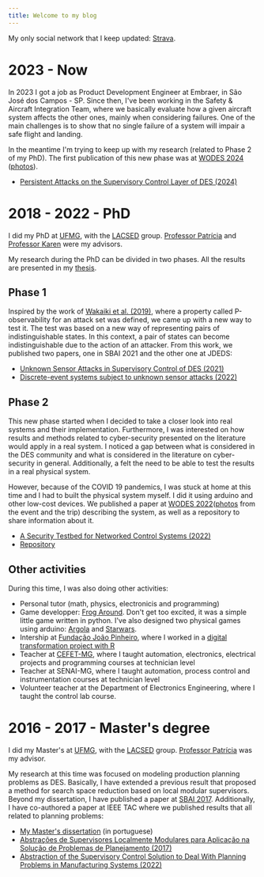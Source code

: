 ```yaml
---
title: Welcome to my blog
---
```


My only social network that I keep updated: [Strava](https://www.strava.com/athletes/50441177).

# 2023 - Now

In 2023 I got a job as Product Development Engineer at Embraer, in São José dos Campos - SP. Since then, I've been working in the Safety & Aircraft Integration Team, where we basically evaluate how a given aircraft system affects the other ones, mainly when considering failures. One of the main challenges is to show that no single failure of a system will impair a safe flight and landing. 

In the meantime I'm trying to keep up with my research (related to Phase 2 of my PhD). The first publication of this new phase was at [WODES 2024](https://wodes2024.eventos.ufrj.br/) ([photos](https://photos.app.goo.gl/zFfgm6io4e3vxccG8)).

- [Persistent Attacks on the Supervisory Control Layer of DES (2024)](papers/mine/Alves_Pena_Rudie_2024_Persistent_aAttacks_on_DES.pdf)

# 2018 - 2022 - PhD

I did my PhD at [UFMG](https://ufmg.br/), with the [LACSED](https://lacsed.eng.ufmg.br/) group. [Professor Patrícia](https://somos.ufmg.br/professor/patricia-nascimento-pena) and [Professor Karen](https://smithengineering.queensu.ca/directory/faculty/karen-rudie) were my advisors.

My research during the PhD can be divided in two phases. All the results are presented in my [thesis](papers/mine/thesis_Michel_final_version.pdf). 

## Phase 1

Inspired by the work of [Wakaiki et al. (2019)](papers/others/Wakaiki2019_Article_SupervisoryControlOfDiscrete_E.pdf), where a property called P-observability for an attack set was defined, we came up with a new way to test it. The test was based on a new way of representing pairs of indistinguishable states. In this context, a pair of states can become indistinguishable due to the action of an attacker. From this work, we published two papers, one in SBAI 2021 and the other one at JDEDS:
- [Unknown Sensor Attacks in Supervisory Control of DES (2021)](papers/mine/Alves_Pena_Karen_Rudie___2021___Unknown_Sensor_Attacks_in_Supervisory_Control_of_DES.pdf)
- [Discrete-event systems subject to unknown sensor attacks (2022)](papers/mine/Alves_Pena_Rudie___2022___Discrete_event_systems_subject_to_unknown_sensor_attacks.pdf)

## Phase 2

This new phase started when I decided to take a closer look into real systems and their implementation. Furthermore, I was interested on how results and methods related to cyber-security presented on the literature would apply in a real system. I noticed a gap between what is considered in the DES community and what is considered in the literature on cyber-security in general. Additionally, a felt the need to be able to test the results in a real physical system. 

However, because of the COVID 19 pandemics, I was stuck at home at this time and I had to built the physical system myself. I did it using arduino and other low-cost devices. We published a paper at [WODES 2022](https://wodes2022.ciirc.cvut.cz/)([photos](https://photos.app.goo.gl/bCTQFTBJPj9dwqCT9) from the event and the trip) describing the system, as well as a repository to share information about it.

- [A Security Testbed for Networked Control Systems (2022)](papers/mine/Alves_Pena_Rudie_2022_Testbed_for_Networked_Control_Systems.pdf)
- [Repository](https://lacsed.github.io/security-testbed/)

## Other activities

During this time, I was also doing other activities:
- Personal tutor (math, physics, electronicis and programming)
- Game developper: [Frog Around](https://github.com/michelrodrigo/frogAround). Don't get too excited, it was a simple little game written in python. I've also designed two physical games using arduino: [Argola](files/games/jogo_argola) and [Starwars](files/games/starwars).
- Intership at [Fundação João Pinheiro](https://fjp.mg.gov.br/), where I worked in a [digital transformation project with R](https://github.com/FundacaoJoaoPinheiro/R/tree/main)
- Teacher at [CEFET-MG](https://www.cefetmg.br/), where I taught automation, electronics, electrical projects and programming courses at technician level
- Teacher at SENAI-MG, where I taught automation, process control and instrumentation courses at technician level
- Volunteer teacher at the Department of Electronics Engineering, where I taught the control lab course.

# 2016 - 2017 - Master's degree

I did my Master's at [UFMG](https://ufmg.br/), with the [LACSED](https://lacsed.eng.ufmg.br/) group. [Professor Patrícia](https://somos.ufmg.br/professor/patricia-nascimento-pena) was my advisor.

My research at this time was focused on modeling production planning problems as DES. Basically, I have extended a previous result that proposed a method for search space reduction based on local modular supervisors. Beyond my dissertation, I have published a paper at [SBAI 2017](https://www.sba.org.br/Proceedings/SBAI/SBAI2017/SBAI17/preface.html). Additionally, I have co-authored a paper at IEEE TAC where we published results that all related to planning problems:

- [My Master's dissertation](papers/mine/dissertação_Michel.pdf) (in portuguese)
- [Abstrações de Supervisores Localmente Modulares para Aplicação na Solução de Problemas de Planejamento (2017)](papers/mine/Alves_Pena_2017_Abstrações_de_Supervisores_Localmente_Modulares.pdf)
- [Abstraction of the Supervisory Control Solution to Deal With Planning Problems in Manufacturing Systems (2022)](papers/mine/Pena_et_al___2022___Abstraction_of_the_Supervisory_Control_Solution_to_Deal_with_Planning_Problems_in_Manufacturing_Syst.pdf)
